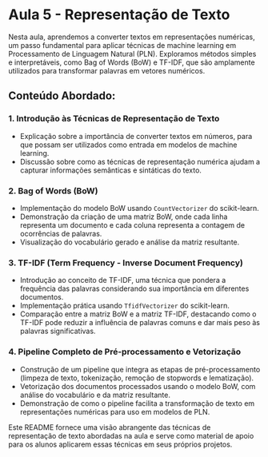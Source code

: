 # Aula 5 - Representação de Texto

Nesta aula, aprendemos a converter textos em representações numéricas, um passo fundamental para aplicar técnicas de machine learning em Processamento de Linguagem Natural (PLN). Exploramos métodos simples e interpretáveis, como Bag of Words (BoW) e TF-IDF, que são amplamente utilizados para transformar palavras em vetores numéricos.

## Conteúdo Abordado:

### 1. Introdução às Técnicas de Representação de Texto
- Explicação sobre a importância de converter textos em números, para que possam ser utilizados como entrada em modelos de machine learning.
- Discussão sobre como as técnicas de representação numérica ajudam a capturar informações semânticas e sintáticas do texto.

### 2. Bag of Words (BoW)
- Implementação do modelo BoW usando `CountVectorizer` do scikit-learn.
- Demonstração da criação de uma matriz BoW, onde cada linha representa um documento e cada coluna representa a contagem de ocorrências de palavras.
- Visualização do vocabulário gerado e análise da matriz resultante.

### 3. TF-IDF (Term Frequency - Inverse Document Frequency)
- Introdução ao conceito de TF-IDF, uma técnica que pondera a frequência das palavras considerando sua importância em diferentes documentos.
- Implementação prática usando `TfidfVectorizer` do scikit-learn.
- Comparação entre a matriz BoW e a matriz TF-IDF, destacando como o TF-IDF pode reduzir a influência de palavras comuns e dar mais peso às palavras significativas.

### 4. Pipeline Completo de Pré-processamento e Vetorização
- Construção de um pipeline que integra as etapas de pré-processamento (limpeza de texto, tokenização, remoção de stopwords e lematização).
- Vetorização dos documentos processados usando o modelo BoW, com análise do vocabulário e da matriz resultante.
- Demonstração de como o pipeline facilita a transformação de texto em representações numéricas para uso em modelos de PLN.

Este README fornece uma visão abrangente das técnicas de representação de texto abordadas na aula e serve como material de apoio para os alunos aplicarem essas técnicas em seus próprios projetos.
